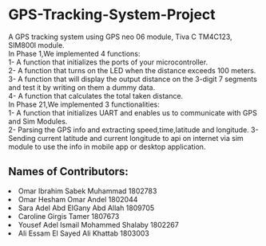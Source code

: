# GPS-Tracking-System-Project
A GPS tracking system using GPS neo 06 module, Tiva C TM4C123, SIM800l module.</br>
In Phase 1,We implemented 4 functions:  </br>
1- A function that initializes the ports of your microcontroller.</br>
2- A function that turns on the LED when the distance exceeds 100 meters.</br>
3- A function that will display the output distance on the 3-digit 7 segments and test it by writing on them a dummy data. </br>
4- A function that calculates the total taken distance. </br>
In Phase 21,We implemented 3 functionalities:  </br>
1- A function that initializes UART and enables us to communicate with GPS and Sim Modules.</br>
2- Parsing the GPS info and extracting speed,time,latitude and longitude.
3- Sending current latitude and current longitude to api on internet via sim module to use the info in mobile app or desktop application.
## Names of Contributors:
<li>Omar Ibrahim Sabek Muhammad 1802783</li>
<li>Omar Hesham Omar Andel 1802044</li>
<li>Sara Adel Abd ElGany Abd Allah  1809705</li>
<li>Caroline Girgis Tamer  1807673</li>
<li>Yousef Adel Ismail Mohammed Shalaby  1802267</li>
<li>Ali Essam El Sayed Ali Khattab  1803003</li>


